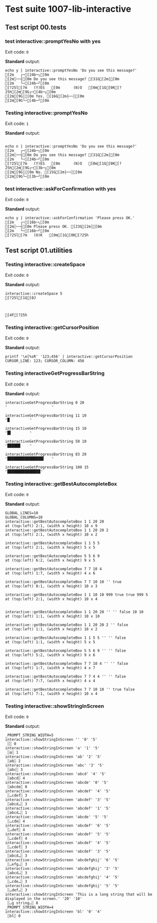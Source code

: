 # Test suite 1007-lib-interactive

## Test script 00.tests

### test interactive::promptYesNo with yes

Exit code: `0`

**Standard** output:

```plaintext
echo y | interactive::promptYesNo 'Do you see this message?'
[2m   ┌─[24b─┐[0m
[2m░──┤[0m Do you see this message? [31G[2m│[0m
[2m   └─[24b─┘[0m
[?25l[7m   (Y)ES   [0m      (N)O   [0m[1G[0K[?25h[2m[9G┌─[4b─┐[0m
[2m[9G│[0m Yes. [16G[2m├──░[0m
[2m[9G└─[4b─┘[0m
```

### Testing interactive::promptYesNo

Exit code: `1`

**Standard** output:

```plaintext

echo n | interactive::promptYesNo 'Do you see this message?'
[2m   ┌─[24b─┐[0m
[2m░──┤[0m Do you see this message? [31G[2m│[0m
[2m   └─[24b─┘[0m
[?25l[7m   (Y)ES   [0m      (N)O   [0m[1G[0K[?25h[2m[9G┌─[3b─┐[0m
[2m[9G│[0m No. [15G[2m├──░[0m
[2m[9G└─[3b─┘[0m
```

### test interactive::askForConfirmation with yes

Exit code: `0`

**Standard** output:

```plaintext
echo y | interactive::askForConfirmation 'Please press OK.'
[2m   ┌─[16b─┐[0m
[2m░──┤[0m Please press OK. [23G[2m│[0m
[2m   └─[16b─┘[0m
[?25l[7m   (O)K   [0m[1G[0K[?25h
```

## Test script 01.utilities

### Testing interactive::createSpace

Exit code: `0`

**Standard** output:

```plaintext
interactive::createSpace 5
[?25l[1G[0J



[4F[?25h
```

### Testing interactive::getCursorPosition

Exit code: `0`

**Standard** output:

```plaintext
printf '\e[%sR' '123;456' | interactive::getCursorPosition
CURSOR_LINE: 123; CURSOR_COLUMN: 456
```

### Testing interactiveGetProgressBarString

Exit code: `0`

**Standard** output:

```plaintext
interactiveGetProgressBarString 0 20
⌜                    ⌝

interactiveGetProgressBarString 11 10
⌜█         ⌝

interactiveGetProgressBarString 15 10
⌜█▌        ⌝

interactiveGetProgressBarString 50 10
⌜█████▉    ⌝

interactiveGetProgressBarString 83 20
⌜████████████████▌   ⌝

interactiveGetProgressBarString 100 15
⌜███████████████⌝
```

### Testing interactive::getBestAutocompleteBox

Exit code: `0`

**Standard** output:

```plaintext
GLOBAL_LINES=10
GLOBAL_COLUMNS=10
interactive::getBestAutocompleteBox 1 1 20 20
at (top:left) 2:1, (width x height) 10 x 9
interactive::getBestAutocompleteBox 1 1 20 20 2
at (top:left) 2:1, (width x height) 10 x 2

interactive::getBestAutocompleteBox 1 1 5 5
at (top:left) 2:1, (width x height) 5 x 5

interactive::getBestAutocompleteBox 5 5 6 9
at (top:left) 6:2, (width x height) 9 x 5

interactive::getBestAutocompleteBox 7 7 10 4
at (top:left) 1:7, (width x height) 4 x 6

interactive::getBestAutocompleteBox 7 7 10 10 '' true
at (top:left) 8:1, (width x height) 10 x 3

interactive::getBestAutocompleteBox 1 1 10 10 999 true true 999 5
at (top:left) 2:1, (width x height) 10 x 4


interactive::getBestAutocompleteBox 1 1 20 20 '' '' false 10 10
at (top:left) 1:1, (width x height) 10 x 10

interactive::getBestAutocompleteBox 1 1 20 20 2 '' false
at (top:left) 1:1, (width x height) 10 x 2

interactive::getBestAutocompleteBox 1 1 5 5 '' '' false
at (top:left) 1:1, (width x height) 5 x 5

interactive::getBestAutocompleteBox 5 5 6 9 '' '' false
at (top:left) 5:2, (width x height) 9 x 6

interactive::getBestAutocompleteBox 7 7 10 4 '' '' false
at (top:left) 1:7, (width x height) 4 x 7

interactive::getBestAutocompleteBox 7 7 4 4 '' '' false
at (top:left) 7:7, (width x height) 4 x 4

interactive::getBestAutocompleteBox 7 7 10 10 '' true false
at (top:left) 7:1, (width x height) 10 x 4
```

### Testing interactive::showStringInScreen

Exit code: `0`

**Standard** output:

```plaintext
_PROMPT_STRING_WIDTH=5
interactive::showStringInScreen '' '0' '5'
 ░░ 0
interactive::showStringInScreen 'a' '1' '5'
 ░a░ 1
interactive::showStringInScreen 'ab' '2' '5'
 ░ab░ 2
interactive::showStringInScreen 'abc' '3' '5'
 ░abc░ 3
interactive::showStringInScreen 'abcd' '4' '5'
 ░abcd░ 4
interactive::showStringInScreen 'abcde' '0' '5'
 ░abcde░ 0
interactive::showStringInScreen 'abcdef' '4' '5'
 ░…cdef░ 3
interactive::showStringInScreen 'abcdef' '3' '5'
 ░abcd…░ 3
interactive::showStringInScreen 'abcdef' '1' '5'
 ░abcd…░ 1
interactive::showStringInScreen 'abcde' '5' '5'
 ░…cde░ 4
interactive::showStringInScreen 'abcdef' '6' '5'
 ░…def░ 4
interactive::showStringInScreen 'abcdef' '5' '5'
 ░…cdef░ 4
interactive::showStringInScreen 'abcdef' '4' '5'
 ░…cdef░ 3
interactive::showStringInScreen 'abcdef' '3' '5'
 ░abcd…░ 3
interactive::showStringInScreen 'abcdefghij' '6' '5'
 ░…efg…░ 3
interactive::showStringInScreen 'abcdefghij' '3' '5'
 ░abcd…░ 3
interactive::showStringInScreen 'abcdefghij' '4' '5'
 ░…cde…░ 3
interactive::showStringInScreen 'abcdefghij' '5' '5'
 ░…def…░ 3
interactive::showStringInScreen 'This is a long string that will be displayed in the screen.' '20' '10'
 ░…g string…░ 8
_PROMPT_STRING_WIDTH=4
interactive::showStringInScreen 'bl' '0' '4'
 ░bl░ 0
```

